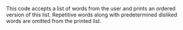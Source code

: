 This code accepts a list of words from the user and prints an ordered
version of this list. Repetitive words along with predetermined disliked
words are omitted from the printed list.